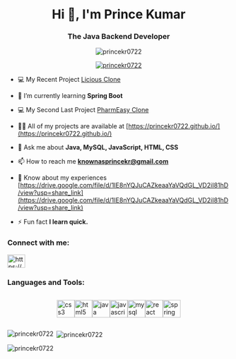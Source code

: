 <h1 align="center">Hi 👋, I'm Prince Kumar</h1>
<h3 align="center">The Java Backend Developer</h3>

<p align="center"> <img src="https://komarev.com/ghpvc/?username=princekr0722&label=Profile%20views&color=0e75b6&style=flat" alt="princekr0722" /> </p>

<p align="center"> <a href="https://github.com/ryo-ma/github-profile-trophy"><img src="https://github-profile-trophy.vercel.app/?username=princekr0722" alt="princekr0722" /></a> </p>

- 💻 My Recent Project [Licious Clone](https://candid-sorbet-838343.netlify.app/)

- 🌱 I’m currently learning **Spring Boot**

- 💻 My Second Last Project [PharmEasy Clone](https://steady-jalebi-560beb.netlify.app/)

- 👨‍💻 All of my projects are available at [https://princekr0722.github.io/](https://princekr0722.github.io/)

- 💬 Ask me about **Java, MySQL, JavaScript, HTML, CSS**

- 📫 How to reach me **knownasprincekr@gmail.com**

- 📄 Know about my experiences [https://drive.google.com/file/d/1IE8nYQJuCAZkeaaYaVQdGL_VD2iI81hD/view?usp=share_link](https://drive.google.com/file/d/1IE8nYQJuCAZkeaaYaVQdGL_VD2iI81hD/view?usp=share_link)

- ⚡ Fun fact **I learn quick.**

<h3 align="left">Connect with me:</h3>
<p align="left">
<a href="https://linkedin.com/in/https://www.linkedin.com/in/prince-kumar-7b9194247/" target="blank"><img align="center" src="https://raw.githubusercontent.com/rahuldkjain/github-profile-readme-generator/master/src/images/icons/Social/linked-in-alt.svg" alt="https://www.linkedin.com/in/prince-kumar-7b9194247/" height="30" width="40" /></a>
</p>

<h3 align="left">Languages and Tools:</h3>

<div style="display: flex; flex-direction: row; justify-content: center; align-items: center; flex-wrap: wrap;">

<a href="https://www.w3schools.com/css/" target="_blank" rel="noreferrer"> <img src="https://princekr0722.github.io/css-3.png" alt="css3" width="40" height="40"/> </a> 

<a href="https://www.w3.org/html/" target="_blank" rel="noreferrer"> <img src="https://princekr0722.github.io/html-5.png" alt="html5" width="40" height="40"/> </a> 

<a href="https://www.java.com" target="_blank" rel="noreferrer"> <img src="https://princekr0722.github.io/java.png" alt="java" width="40" height="40"/> </a> 

<a href="https://developer.mozilla.org/en-US/docs/Web/JavaScript" target="_blank" rel="noreferrer"> <img src="https://princekr0722.github.io/js.png" alt="javascript" width="40" height="40"/> </a> 

<a href="https://www.mysql.com/" target="_blank" rel="noreferrer"> <img src="https://princekr0722.github.io/mysql.png" alt="mysql" width="40" height="40"/> </a> 

<a href="https://reactjs.org/" target="_blank" rel="noreferrer"> <img src="https://princekr0722.github.io/react.png" alt="react" width="40" height="40"/> </a> 

<a href="https://spring.io/" target="_blank" rel="noreferrer"> <img src="https://princekr0722.github.io/spring-icon.png" alt="spring" width="40" height="40"/> </a> 

</div>

<p><img align="left" src="https://github-readme-stats.vercel.app/api/top-langs?username=princekr0722&show_icons=true&locale=en&layout=compact" alt="princekr0722" /></p>

<p>&nbsp;<img align="center" src="https://github-readme-stats.vercel.app/api?username=princekr0722&show_icons=true&locale=en" alt="princekr0722" /></p>

<p><img align="center" src="https://github-readme-streak-stats.herokuapp.com/?user=princekr0722&" alt="princekr0722" /></p>
